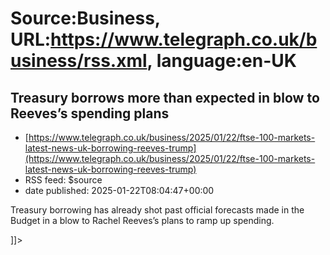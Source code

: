 # Source:Business, URL:https://www.telegraph.co.uk/business/rss.xml, language:en-UK

## Treasury borrows more than expected in blow to Reeves’s spending plans
 - [https://www.telegraph.co.uk/business/2025/01/22/ftse-100-markets-latest-news-uk-borrowing-reeves-trump](https://www.telegraph.co.uk/business/2025/01/22/ftse-100-markets-latest-news-uk-borrowing-reeves-trump)
 - RSS feed: $source
 - date published: 2025-01-22T08:04:47+00:00

<![CDATA[<p>Treasury borrowing has already shot past official forecasts made in the Budget in a blow to Rachel Reeves’s plans to ramp up spending.</p>]]>

